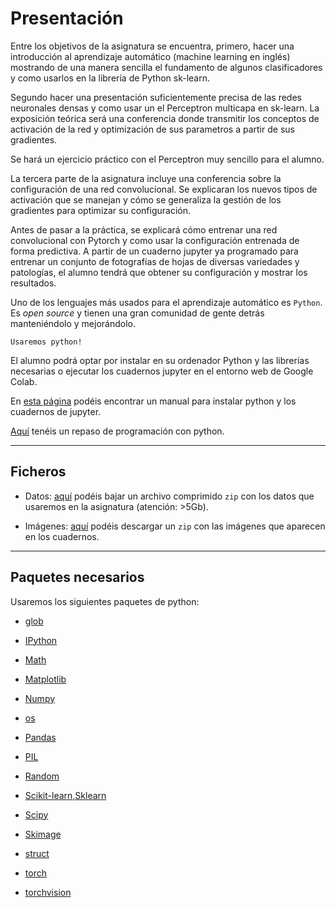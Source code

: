 # Presentación

Entre los objetivos de la asignatura se encuentra, primero, hacer una introducción al aprendizaje automático (machine learning en inglés) mostrando de una manera sencilla el fundamento de algunos clasificadores y como usarlos en la librería de Python sk-learn.

Segundo hacer una presentación suficientemente precisa de las redes neuronales densas y como usar un el Perceptron multicapa en sk-learn. La exposición teórica será una conferencia donde transmitir los conceptos de activación de la red y optimización de sus parametros a partir de sus gradientes.

Se hará un ejercicio práctico con el Perceptron muy sencillo para el alumno. 

La tercera parte de la asignatura incluye una conferencia sobre la configuración de una red convolucional. Se explicaran los nuevos tipos de activación que se manejan y cómo se generaliza la gestión de los gradientes para optimizar su configuración. 

Antes de pasar a la práctica, se explicará cómo entrenar una red convolucional con Pytorch y como usar la configuración entrenada de forma predictiva. A partir de un cuaderno jupyter ya programado para entrenar un conjunto de fotografías de hojas de diversas variedades y patologías, el alumno tendrá que obtener su configuración y mostrar los resultados.

Uno de los lenguajes más usados para el aprendizaje automático es `Python`. Es _open source_ y tienen una gran comunidad de gente detrás manteniéndolo y mejorándolo.


```{note}
Usaremos python!
```

El alumno podrá optar por instalar en su ordenador Python y las librerías necesarias o ejecutar los cuadernos jupyter en el entorno web de Google Colab. 

En [esta página](content:manualinstalacionpython) podéis encontrar un manual para instalar python y los cuadernos de jupyter.

[Aquí](content:repasopython) tenéis un repaso de programación con python.

----

## Ficheros

* Datos: <a href="./files/data.zip">aquí</a> podéis bajar un archivo comprimido `zip` con los datos que usaremos en la asignatura (atención: >5Gb).

* Imágenes: <a href="./files/images.zip">aquí</a> podéis descargar un `zip` con las imágenes que aparecen en los cuadernos.

----

## Paquetes necesarios

Usaremos los siguientes paquetes de python:


+ [glob](https://docs.python.org/3/library/glob.html)

+ [IPython](https://ipython.org/index.html)

+ [Math](https://docs.python.org/3/library/math.html)

+ [Matplotlib](https://matplotlib.org/)

+ [Numpy](https://numpy.org/)

+ [os](https://docs.python.org/3/library/os.html)

+ [Pandas](https://pandas.pydata.org/)

+ [PIL](https://pypi.org/project/Pillow/)

+ [Random](https://docs.python.org/3/library/random.html)

+ [Scikit-learn,Sklearn](https://scikit-learn.org/stable/)

+ [Scipy](https://scipy.org/)

+ [Skimage](https://scikit-image.org/)

+ [struct](https://docs.python.org/3/library/struct.html)

+ [torch](https://pytorch.org/)

+ [torchvision](https://pytorch.org/vision/stable/index.html)



